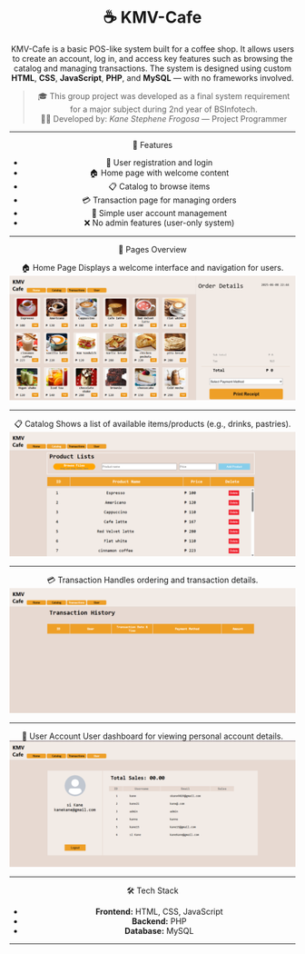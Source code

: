 
<div align="center"> 
 <h1>☕ KMV-Cafe</h1>  

KMV-Cafe is a basic POS-like system built for a coffee shop. It allows users to create an account, log in, and access key features such as browsing the catalog and managing transactions. The system is designed using custom **HTML**, **CSS**, **JavaScript**, **PHP**, and **MySQL** — with no frameworks involved.

> 🎓 This group project was developed as a final system requirement for a major subject during 2nd year of BSInfotech.  
> 👨‍💻 Developed by: *Kane Stephene Frogosa* — Project Programmer  

---
 📌 Features

- 👤 User registration and login
- 🏠 Home page with welcome content
- 📋 Catalog to browse items
- 💳 Transaction page for managing orders
- 🔐 Simple user account management
- ❌ No admin features (user-only system)

---

📁 Pages Overview

  🏠 Home Page
Displays a welcome interface and navigation for users.
![Home Page](img/Screenshot%202025-06-08%20224521.png)

---

📋 Catalog
Shows a list of available items/products (e.g., drinks, pastries).
![Catalog](img/Screenshot%202025-06-08%20224558.png)

---

 💳 Transaction
Handles ordering and transaction details.
![Transaction](img/Screenshot%202025-06-08%20224613.png)

---

 👤 User Account
User dashboard for viewing personal account details.
![User Account](img/Screenshot%202025-06-08%20224630.png)

---

 🛠️ Tech Stack

- **Frontend:** HTML, CSS, JavaScript
- **Backend:** PHP
- **Database:** MySQL

---
</div>
